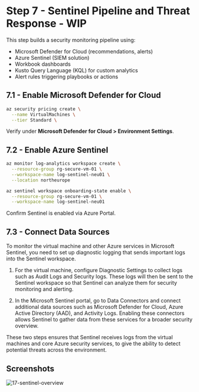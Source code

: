 # Step 7 - Sentinel Pipeline and Threat Response - WIP

This step builds a security monitoring pipeline using:
- Microsoft Defender for Cloud (recommendations, alerts)
- Azure Sentinel (SIEM solution)
- Workbook dashboards
- Kusto Query Language (KQL) for custom analytics
- Alert rules triggering playbooks or actions

## 7.1 - Enable Microsoft Defender for Cloud

```bash
az security pricing create \
  --name VirtualMachines \
  --tier Standard \
```

Verify under **Microsoft Defender for Cloud > Environment Settings**.

## 7.2 - Enable Azure Sentinel

```bash
az monitor log-analytics workspace create \
  --resource-group rg-secure-vm-01 \
  --workspace-name log-sentinel-neu01 \
  --location northeurope

az sentinel workspace onboarding-state enable \
  --resource-group rg-secure-vm-01 \
  --workspace-name log-sentinel-neu01
```

Confirm Sentinel is enabled via Azure Portal.

## 7.3 - Connect Data Sources

To monitor the virtual machine and other Azure services in Microsoft Sentinel, you need to set up diagnostic logging that sends important logs into the Sentinel workspace.

1. For the virtual machine, configure Diagnostic Settings to collect logs such as Audit Logs and Security logs. These logs will then be sent to the Sentinel workspace so that Sentinel can analyze them for security monitoring and alerting.

2. In the Microsoft Sentinel portal, go to Data Connectors and connect additional data sources such as Microsoft Defender for Cloud, Azure Active Directory (AAD), and Activity Logs. Enabling these connectors allows Sentinel to gather data from these services for a broader security overview.

These two steps ensures that Sentinel receives logs from the virtual machines and core Azure security services, to give the ability to detect potential threats across the environment.

## Screenshots

![17-sentinel-overview](images/17-sentinel-overview.png)